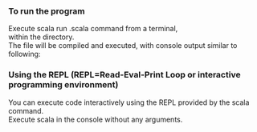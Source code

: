 ### To run the program
Execute scala run <file>.scala command from a terminal,  
within the <project-dir> directory.  
The file will be compiled and executed, with console output similar to following:

### Using the REPL (REPL=Read-Eval-Print Loop or interactive programming environment)
You can execute code interactively using the REPL provided by the scala command.  
Execute scala in the console without any arguments.